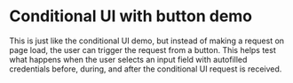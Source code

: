 # Conditional UI with button demo

This is just like the conditional UI demo, but instead of making a request on
page load, the user can trigger the request from a button. This helps test what
happens when the user selects an input field with autofilled credentials before,
during, and after the conditional UI request is received.
